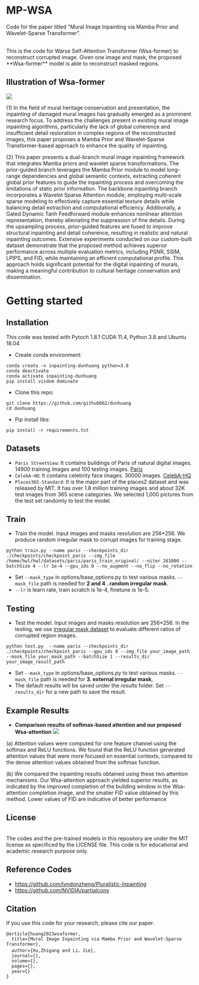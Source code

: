 # MP-WSA
Code for the paper titled "Mural Image Inpainting via Mamba Prior and Wavelet-Sparse Transformer".


<br>
This is the code for Warse Self-Attention Transformer (Wsa-former) to reconstruct corrupted image. Given one image and mask, the proposed **Wsa-former** model is able to reconstruct masked regions.

## Illustration of Wsa-former
![](https://github.com/huangwenwenlili/wsa-former/blob/main/images/wsa-former-architecture.png)

(1) In the field of mural heritage conservation and presentation, the inpainting of damaged mural images has gradually emerged as a prominent research focus. To address the challenges present in existing mural image inpainting algorithms, particularly the lack of global coherence and insufficient detail restoration in complex regions of the reconstructed images, this paper proposes a Mamba Prior and Wavelet-Sparse Transformer-based approach to enhance the quality of inpainting.

(2) This paper presents a dual-branch mural image inpainting framework that integrates Mamba priors and wavelet sparse transformations. The prior-guided branch leverages the Mamba Prior module to model long-range dependencies and global semantic contexts, extracting coherent global prior features to guide the inpainting process and overcoming the limitations of static prior information. The backbone inpainting branch incorporates a Wavelet Sparse Attention module, employing multi-scale sparse modeling to effectively capture essential texture details while balancing detail extraction and computational efficiency. Additionally, a Gated Dynamic Tanh Feedforward module enhances nonlinear attention representation, thereby alleviating the suppression of fine details. During the upsampling process, prior-guided features are fused to improve structural inpainting and detail coherence, resulting in realistic and natural inpainting outcomes. Extensive experiments conducted on our custom-built dataset demonstrate that the proposed method achieves superior performance across multiple evaluation metrics, including PSNR, SSIM, LPIPS, and FID, while maintaining an efficient computational profile. This approach holds significant potential for the digital inpainting of murals, making a meaningful contribution to cultural heritage conservation and dissemination.   


# Getting started  
## Installation
This code was tested with Pytoch 1.8.1 CUDA 11.4, Python 3.8 and Ubuntu 18.04
   
- Create conda environment:

```
conda create -n inpainting-dunhuang python=3.8
conda deactivate
conda activate inpainting-dunhuang 
pip install visdom dominate
```
- Clone this repo:

```
git clone https://github.com/github662/dunhuang
cd dunhuang
```

- Pip install libs:

```
pip install -r requirements.txt
```

## Datasets
- ```Paris StreetView```: It contains buildings of Paris of natural digital images. 14900 training images and 100 testing images. [Paris](https://github.com/pathak22/context-encoder)
- ```CelebA-HQ```: It contains celebrity face images. 30000 images. [CelebA-HQ](https://github.com/switchablenorms/CelebAMask-HQ)
- ```Places365-Standard```: It is the major part of the places2 dataset and was released by MIT. It has over 1.8 million training images and about 32K test images from 365 scene categories. We selected 1,000 pictures from the test set randomly to test the model. 

## Train
- Train the model. Input images and masks resolution are 256*256. We produce random irregular mask to corrupt images for training stage.
```
python train.py --name paris --checkpoints_dir ./checkpoints/checkpoint_paris --img_file /home/hwl/hwl/datasets/paris/paris_train_original/ --niter 261000 --batchSize 4 --lr 1e-4 --gpu_ids 0 --no_augment --no_flip --no_rotation 
```
- Set ```--mask_type``` in options/base_options.py to test various masks. ```--mask_file``` path is needed for **2 and 4 . random irregular mask**.
- ```--lr``` is learn rate, train scratch is 1e-4, finetune is 1e-5.

## Testing

- Test the model. Input images and masks resolution are 256*256. In the testing, we use [irregular mask dataset](https://github.com/NVIDIA/partialconv) to evaluate different ratios of corrupted region images.

```
python test.py  --name paris --checkpoints_dir ./checkpoints/checkpoint_paris --gpu_ids 0 --img_file your_image_path --mask_file your_mask_path --batchSize 1 --results_dir your_image_result_path
```
- Set ```--mask_type``` in options/base_options.py to test various masks. ```--mask_file``` path is needed for **3. external irregular mask**,
- The default results will be saved under the *results* folder. Set ```--results_dir``` for a new path to save the result.


## Example Results
- **Comparison results of softmax-based attention and our proposed Wsa-attention**
![](https://github.com/huangwenwenlili/wsa-former/blob/main/images/wsa-intr.png)

(a) Attention values were computed for one feature channel using the softmax and ReLU functions. We found that the ReLU function generated attention values that were more focused on essential contexts, compared to the dense attention values obtained from the softmax function. 

(b) We compared the inpainting results obtained using these two attention mechanisms. Our Wsa-attention approach yielded superior results, as indicated by the improved completion of the building window in the Wsa-attention completion image, and the smaller FID value obtained by this method. Lower values of FID are indicative of better performance

## License
<br />
The codes and the pre-trained models in this repository are under the MIT license as specificed by the LICENSE file.
This code is for educational and academic research purpose only.

## Reference Codes
- https://github.com/lyndonzheng/Pluralistic-Inpainting
- https://github.com/NVIDIA/partialconv

## Citation

If you use this code for your research, please cite our paper.
```
@article{huang2023wsaformer,
  title={Mural Image Inpainting via Mamba Prior and Wavelet-Sparse Transformer},
  author={Xu,Zhigang and Li，Jie},
  journal={},
  volume={},
  pages={},
  year={}
}
```
